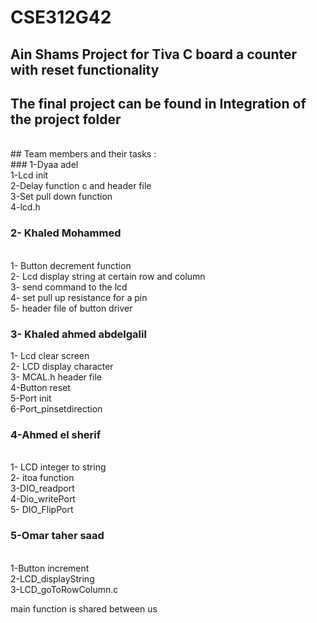 # CSE312G42
## Ain Shams Project for Tiva C board  a counter with reset functionality
## The final project can be found in Integration of the project folder 
<br>
##  Team members and their tasks :
<br>
### 1-Dyaa adel 
<br>
1-Lcd init 
<br>
2-Delay function c and header file 
<br>
3-Set pull down function
<br>
4-lcd.h
<br>

### 2- Khaled Mohammed 
<br>
1- Button decrement function
<br>
2- Lcd display string at certain row and column
<br>
3- send command to the lcd
<br>
4- set pull up resistance for a pin
<br>
5- header file of button driver

### 3- Khaled ahmed abdelgalil 

1- Lcd clear screen 
<br>
2- LCD display character 
<br>
3- MCAL.h header  file
<br>
4-Button reset 
<br>
5-Port init 
<br>
6-Port_pinsetdirection
<br>

### 4-Ahmed el sherif 
<br>
1- LCD integer to string
<br>
2- itoa function 
<br>
3-DIO_readport 
<br>
4-Dio_writePort
<br>
5- DIO_FlipPort
<br>

### 5-Omar taher saad 
<br>
1-Button increment
<br>
2-LCD_displayString
<br>
3-LCD_goToRowColumn.c
<br>

main function is shared between us 
